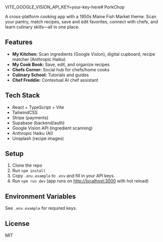 VITE_GOOGLE_VISION_API_KEY=your-key-here# PorkChop

A cross-platform cooking app with a 1950s Maine Fish Market theme. Scan your pantry, match recipes, save and edit favorites, connect with chefs, and learn culinary skills—all in one place.

## Features
- **My Kitchen:** Scan ingredients (Google Vision), digital cupboard, recipe matcher (Anthropic Haiku)
- **My Cook Book:** Save, edit, and organize recipes
- **Chefs Corner:** Social hub for chefs/home cooks
- **Culinary School:** Tutorials and guides
- **Chef Freddie:** Contextual AI chef assistant

## Tech Stack
- React + TypeScript + Vite
- TailwindCSS
- Stripe (payments)
- Supabase (backend/auth)
- Google Vision API (ingredient scanning)
- Anthropic Haiku (AI)
- Unsplash (recipe images)

## Setup
1. Clone the repo
2. Run `npm install`
3. Copy `.env.example` to `.env` and fill in your API keys
4. Run `npm run dev` (app runs on [http://localhost:3000](http://localhost:3000) with hot reload)

## Environment Variables
See `.env.example` for required keys.

## License
MIT

